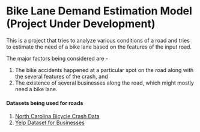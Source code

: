 # Bike Lane Demand Estimation Model (Project Under Development)

This is a project that tries to analyze various conditions of a road and tries to estimate the need of a bike lane based on the features of the input road.

The major factors being considered are -

1. The bike accidents happened at a particular spot on the road along with the several features of the crash, and 
2. The existence of several businesses along the road, which might mostly need a bike lane.

#### Datasets being used for roads 

1. [North Carolina Bicycle Crash Data](https://catalog.data.gov/dataset/north-carolina-bicycle-crash-data)
2. [Yelp Dataset for Businesses](https://www.yelp.com/dataset)


